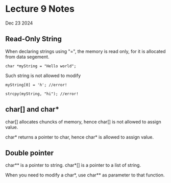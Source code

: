 # Lecture 9 Notes

Dec 23 2024

## Read-Only String

When declaring strings using "=", the memory is read only, for it is allocated from data segement.

    char *myString = "Hello world";

Such string is not allowed to modify

    myString[0] = 'h'; //error!

    strcpy(myString, "hi"); //error!

## char[] and char*

char[] allocates chuncks of memory, hence char[] is not allowed to assign value.

char* returns a pointer to char, hence char* is allowed to assign value.

## Double pointer

char** is a pointer to string. char*[] is a pointer to a list of string.

When you need to modify a char*, use char** as parameter to that function.
